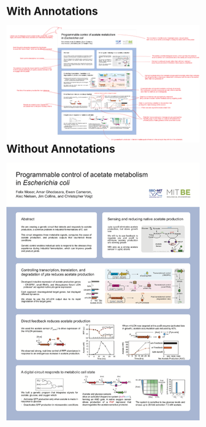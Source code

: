 # With Annotations

[<img src=/Gallery/Annotated_Example.png
     style="float: left; margin-right: 10px;">](48x36_Vertical_Example_withAnnotations.pdf "Annotated Example")
     
# Without Annotations

[<img src=/Gallery/48x36_Vertical_Example.png
     style="float: left; margin-right: 10px;">](48x36_Vertical_Example.pdf "Un-annotated Example")
